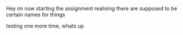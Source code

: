 Hey im now starting the assignment realising there are supposed to be certain names for things

testing one more time, whats up
